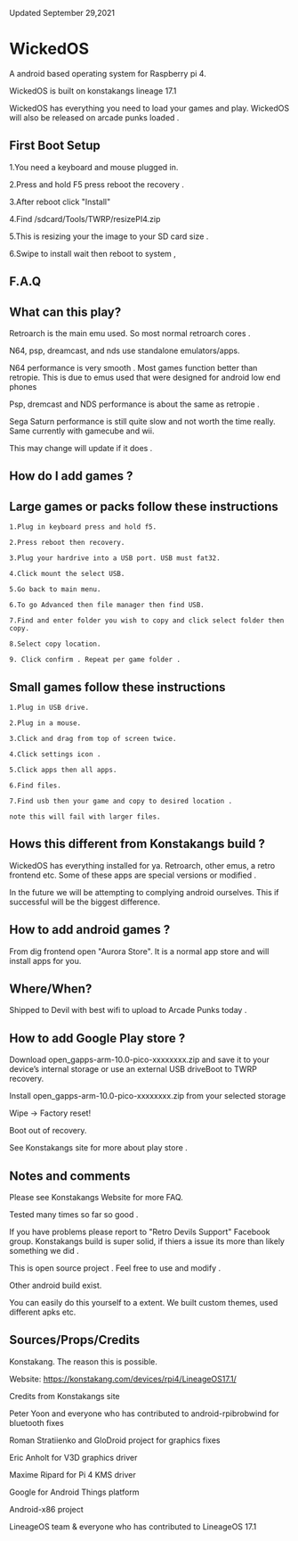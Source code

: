 Updated September 29,2021

# WickedOS
A android based operating system for Raspberry pi 4.

WickedOS is built on konstakangs lineage 17.1

WickedOS has everything you need to load your games and play. WickedOS will also be released on arcade punks loaded .  

## First Boot Setup 

1.You need a keyboard and mouse plugged in.

2.Press and hold F5 press reboot the recovery .

3.After reboot click "Install"

4.Find /sdcard/Tools/TWRP/resizePI4.zip 

5.This is resizing your the image to your SD card size . 

6.Swipe to install wait then reboot to system , 

## F.A.Q 

## What can this play?

Retroarch is the main emu used. So most normal retroarch cores .

N64, psp, dreamcast, and nds use standalone emulators/apps.  

N64 performance is very smooth . Most games function better than retropie. This is due to emus used that were designed for android low end phones 

Psp, dremcast and NDS performance is about the same as retropie . 

Sega Saturn performance is still quite slow and not worth the time really. Same currently with gamecube and wii.

This may change will update if it does .

## How do I add games ? 

## Large games or packs follow these instructions 

    1.Plug in keyboard press and hold f5. 
    
    2.Press reboot then recovery. 
    
    3.Plug your hardrive into a USB port. USB must fat32.
    
    4.Click mount the select USB.
    
    5.Go back to main menu.
    
    6.To go Advanced then file manager then find USB. 
    
    7.Find and enter folder you wish to copy and click select folder then copy.
    
    8.Select copy location.
    
    9. Click confirm . Repeat per game folder .
 
## Small games follow these instructions 

    1.Plug in USB drive.
    
    2.Plug in a mouse.
    
    3.Click and drag from top of screen twice. 
    
    4.Click settings icon .
    
    5.Click apps then all apps.
    
    6.Find files.  
    
    7.Find usb then your game and copy to desired location .
    
    note this will fail with larger files. 
    
## Hows this different from Konstakangs build ?

WickedOS has everything installed for ya. Retroarch, other emus, a retro frontend etc. Some of these apps are special versions or modified . 

In the future we will be attempting to  complying android ourselves. This if successful will be the biggest difference.  

## How to add android games ? 

From dig frontend open "Aurora Store". It is a normal app store and will install apps for you. 

## Where/When?

Shipped to Devil with best wifi to upload to Arcade Punks today .

## How to add Google Play store ? 

Download open_gapps-arm-10.0-pico-xxxxxxxx.zip and save it to your device’s internal storage or use an external USB driveBoot to TWRP recovery.

Install open_gapps-arm-10.0-pico-xxxxxxxx.zip from your selected storage

Wipe -> Factory reset!

Boot out of recovery.

See Konstakangs site for more about play store .

## Notes and comments 

Please see Konstakangs Website for more FAQ.

Tested many times so far so good . 

If you have problems please report to "Retro Devils Support" Facebook group. Konstakangs build is super solid, if thiers a issue its more than likely something we did .

This is open source project . Feel free to use and modify .

Other android build exist.

You can easily do this yourself to a extent. We built custom themes, used different apks etc. 




## Sources/Props/Credits

Konstakang. The reason this is possible. 

Website:  https://konstakang.com/devices/rpi4/LineageOS17.1/

Credits from Konstakangs site 

Peter Yoon and everyone who has contributed to android-rpibrobwind for bluetooth fixes

Roman Stratiienko and GloDroid project for graphics fixes

Eric Anholt for V3D graphics driver

Maxime Ripard for Pi 4 KMS driver

Google for Android Things platform

Android-x86 project

LineageOS team & everyone who has contributed to LineageOS 17.1
